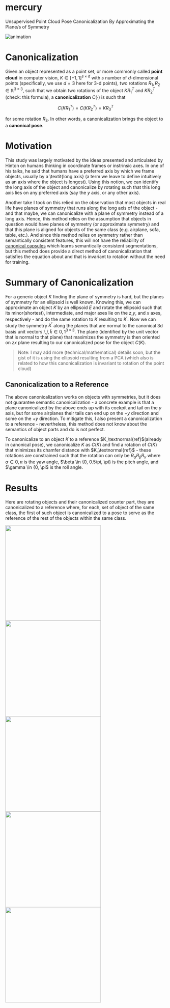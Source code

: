 # mercury
Unsupervised Point Cloud Pose Canonicalization By Approximating the Plane/s of Symmetry

![animation](https://github.com/mzguntalan/mercury-demo-files/blob/main/demo-animations/demo-airplane-3-animation.gif?raw=true)

# Canonicalization
Given an object represented as a point set, or more commonly 
called **point cloud** in computer vision, $K \in [-1,1]^{s \times d}$ with $s$ 
number of $d$-dimensional points (specifically, we use $d=3$ here for 3-d points), two 
rotations $R_1, R_2 \in \mathbb{R}^{3\times 3}$, such that we obtain two 
rotations of the object $KR_1^T$ and $KR_2^T$ (check: this formula), a 
**canonicalization**  $C(\cdot)$ is such that 

$$C(KR_1^T) = C(KR_2^T) = KR_3^T$$

for some rotation $R_3$. In other words, a canonicalization brings the object to a **canonical pose**.

# Motivation
This study was largely motivated by the ideas presented and articulated by Hinton on humans thinking in 
coordinate frames or instrinsic axes. In one of his talks, he said that humans have a 
preferred axis by which we frame objects, usually by a \textit{long axis} (a term we leave to define 
intuitively as an axis where the object is longest). Using this notion, we can identify the long axis 
of the object and canonicalize by rotating such that this long axis lies on any preferred axis 
(say the $y$ axis, or any other axis). 

Another take I took on this relied on the observation that most objects in real life have planes of symmetry 
that runs along the long axis of the object - and that maybe, we can canonicalize with a plane of 
symmetry instead of a long axis. Hence, this method relies on the assumption that objects in 
question would have planes of symmetry (or approximate symmetry) and that this plane is aligned 
for objects of the same class (e.g. airplane, sofa, table, etc.). And since this method relies on 
symmetry rather than semantically consistent features, this will not have the reliability of 
[canonical capsules](https://canonical-capsules.github.io/) which learns semantically consistent
segmentations, but this method does provide a direct method of canonicalization that 
satisfies the equation about and that is invariant to rotation without the need for training.

# Summary of Canonicalization
For a generic object $K$ finding the plane of symmetry is hard, 
but the planes of symmetry for an ellipsoid is well known. Knowing this, 
we can approximate an object $K$ by an ellipsoid $E$ and rotate the ellipsoid such 
that its minor(shortest), intermediate, and major axes lie on the $z$,$y$, and $x$ axes, 
respectively - and do the same rotation to $K$ resulting to $K^\prime$. 
Now we can study the symmetry $K^\prime$ along the planes that are normal to 
the canonical 3d basis unit vectors $\hat{i}, \hat{j}, \hat{k} \in {0, 1}^{3 \times 3}$. 
The plane (identified by the unit vector that is normal to that plane) that maximizes the 
symmetry is then oriented on $zx$ plane resulting to our 
canonicalized pose for the object $C(K)$.

> Note: I may add more (technical/mathematical) details soon, but the gist of it is using the ellipsoid resulting from 
> a PCA (which also is related to how this canonicalization is invariant to rotation of the point cloud)

## Canonicalization to a Reference
The above canonicalization works on objects with symmetries, but it does not guarantee 
semantic canonicalization - a concrete example is that a plane canonicalized by the above 
ends up with its cockpit and tail on the $y$ axis, but for some airplanes their tails can 
end up on the $-y$ direction and some on the $+y$ direction. To mitigate this, I also present 
a canonicalization to a reference - nevertheless, this method does not know about the semantics 
of object parts and do is not perfect. 

To canonicalize to an object $K$ to a reference $K_\textnormal{ref}$(already in canonical pose), we 
canonicalize $K$ as $C(K)$ and find a rotation of $C(K)$ that minimizes its chamfer distance with
$K_\textnormal{ref}$ - these rotations are constrained such that the rotation can only be 
$R_\alpha R_\beta R_\gamma$ where $\alpha \in {0, \pi}$ is the yaw angle, 
$\beta \in {0, 0.5\pi, \pi} is the pitch angle, and $\gamma \in {0, \pi$ is the roll angle.

# Results
Here are rotating objects and their canonicalized counter part, they are canonicalized to a reference 
where, for each, set of object of the same class, the first of such object is canonicalized to a 
pose to serve as the reference of the rest of the objects within the same class.  


<p float="left">
    <img src="https://github.com/mzguntalan/mercury-demo-files/blob/main/demo-animations/demo-airplane-0-animation.gif?raw=true" width="300">
    <img src="https://github.com/mzguntalan/mercury-demo-files/blob/main/demo-animations/demo-airplane-1-animation.gif?raw=true" width="300">
    <img src="https://github.com/mzguntalan/mercury-demo-files/blob/main/demo-animations/demo-airplane-2-animation.gif?raw=true" width="300">
    <img src="https://github.com/mzguntalan/mercury-demo-files/blob/main/demo-animations/demo-airplane-3-animation.gif?raw=true" width="300">
    <img src="https://github.com/mzguntalan/mercury-demo-files/blob/main/demo-animations/demo-airplane-4-animation.gif?raw=true" width="300">
</p>

[//]: # (<p>)

[//]: # (    <img src="https://github.com/mzguntalan/mercury-demo-files/blob/main/demo-animations/demo-bench-0-animation.gif?raw=true" width="20%" align="top">)

[//]: # (    <img src="https://github.com/mzguntalan/mercury-demo-files/blob/main/demo-animations/demo-bench-1-animation.gif?raw=true" width="20%" align="top">)

[//]: # (    <img src="https://github.com/mzguntalan/mercury-demo-files/blob/main/demo-animations/demo-bench-2-animation.gif?raw=true" width="20%" align="top">)

[//]: # (    <img src="https://github.com/mzguntalan/mercury-demo-files/blob/main/demo-animations/demo-bench-3-animation.gif?raw=true" width="20%" align="top">)

[//]: # (    <img src="https://github.com/mzguntalan/mercury-demo-files/blob/main/demo-animations/demo-bench-4-animation.gif?raw=true" width="20%" align="top">)

[//]: # (</p>)

[//]: # ()
[//]: # (<p>)

[//]: # (    <img src="https://github.com/mzguntalan/mercury-demo-files/blob/main/demo-animations/demo-cabinet-0-animation.gif?raw=true" width="20%" align="top">)

[//]: # (    <img src="https://github.com/mzguntalan/mercury-demo-files/blob/main/demo-animations/demo-cabinet-1-animation.gif?raw=true" width="20%" align="top">)

[//]: # (    <img src="https://github.com/mzguntalan/mercury-demo-files/blob/main/demo-animations/demo-cabinet-2-animation.gif?raw=true" width="20%" align="top">)

[//]: # (    <img src="https://github.com/mzguntalan/mercury-demo-files/blob/main/demo-animations/demo-cabinet-3-animation.gif?raw=true" width="20%" align="top">)

[//]: # (    <img src="https://github.com/mzguntalan/mercury-demo-files/blob/main/demo-animations/demo-cabinet-4-animation.gif?raw=true" width="20%" align="top">)

[//]: # (</p>)

[//]: # ()
[//]: # (<p>)

[//]: # (    <img src="https://github.com/mzguntalan/mercury-demo-files/blob/main/demo-animations/demo-chair-0-animation.gif?raw=true" width="20%" align="top">)

[//]: # (    <img src="https://github.com/mzguntalan/mercury-demo-files/blob/main/demo-animations/demo-chair-1-animation.gif?raw=true" width="20%" align="top">)

[//]: # (    <img src="https://github.com/mzguntalan/mercury-demo-files/blob/main/demo-animations/demo-chair-2-animation.gif?raw=true" width="20%" align="top">)

[//]: # (    <img src="https://github.com/mzguntalan/mercury-demo-files/blob/main/demo-animations/demo-chair-3-animation.gif?raw=true" width="20%" align="top">)

[//]: # (    <img src="https://github.com/mzguntalan/mercury-demo-files/blob/main/demo-animations/demo-chair-4-animation.gif?raw=true" width="20%" align="top">)

[//]: # (</p>)

[//]: # ()
[//]: # (<p>)

[//]: # (    <img src="https://github.com/mzguntalan/mercury-demo-files/blob/main/demo-animations/demo-guitar-0-animation.gif?raw=true" width="20%" align="top">)

[//]: # (    <img src="https://github.com/mzguntalan/mercury-demo-files/blob/main/demo-animations/demo-guitar-1-animation.gif?raw=true" width="20%" align="top">)

[//]: # (    <img src="https://github.com/mzguntalan/mercury-demo-files/blob/main/demo-animations/demo-guitar-2-animation.gif?raw=true" width="20%" align="top">)

[//]: # (    <img src="https://github.com/mzguntalan/mercury-demo-files/blob/main/demo-animations/demo-guitar-3-animation.gif?raw=true" width="20%" align="top">)

[//]: # (    <img src="https://github.com/mzguntalan/mercury-demo-files/blob/main/demo-animations/demo-guitar-4-animation.gif?raw=true" width="20%" align="top">)

[//]: # (</p>)

[//]: # ()
[//]: # (<p>)

[//]: # (    <img src="https://github.com/mzguntalan/mercury-demo-files/blob/main/demo-animations/demo-mug-0-animation.gif?raw=true" width="20%" align="top">)

[//]: # (    <img src="https://github.com/mzguntalan/mercury-demo-files/blob/main/demo-animations/demo-mug-1-animation.gif?raw=true" width="20%" align="top">)

[//]: # (    <img src="https://github.com/mzguntalan/mercury-demo-files/blob/main/demo-animations/demo-mug-2-animation.gif?raw=true" width="20%" align="top">)

[//]: # (    <img src="https://github.com/mzguntalan/mercury-demo-files/blob/main/demo-animations/demo-mug-3-animation.gif?raw=true" width="20%" align="top">)

[//]: # (    <img src="https://github.com/mzguntalan/mercury-demo-files/blob/main/demo-animations/demo-mug-4-animation.gif?raw=true" width="20%" align="top">)

[//]: # (</p>)

[//]: # ()
[//]: # (<p>)

[//]: # (    <img src="https://github.com/mzguntalan/mercury-demo-files/blob/main/demo-animations/demo-rifle-0-animation.gif?raw=true" width="20%" align="top">)

[//]: # (    <img src="https://github.com/mzguntalan/mercury-demo-files/blob/main/demo-animations/demo-rifle-1-animation.gif?raw=true" width="20%" align="top">)

[//]: # (    <img src="https://github.com/mzguntalan/mercury-demo-files/blob/main/demo-animations/demo-rifle-2-animation.gif?raw=true" width="20%" align="top">)

[//]: # (    <img src="https://github.com/mzguntalan/mercury-demo-files/blob/main/demo-animations/demo-rifle-3-animation.gif?raw=true" width="20%" align="top">)

[//]: # (    <img src="https://github.com/mzguntalan/mercury-demo-files/blob/main/demo-animations/demo-rifle-4-animation.gif?raw=true" width="20%" align="top">)

[//]: # (</p>)

[//]: # ()
[//]: # (<p>)

[//]: # (    <img src="https://github.com/mzguntalan/mercury-demo-files/blob/main/demo-animations/demo-sofa-0-animation.gif?raw=true" width="20%" align="top">)

[//]: # (    <img src="https://github.com/mzguntalan/mercury-demo-files/blob/main/demo-animations/demo-sofa-1-animation.gif?raw=true" width="20%" align="top">)

[//]: # (    <img src="https://github.com/mzguntalan/mercury-demo-files/blob/main/demo-animations/demo-sofa-2-animation.gif?raw=true" width="20%" align="top">)

[//]: # (    <img src="https://github.com/mzguntalan/mercury-demo-files/blob/main/demo-animations/demo-sofa-3-animation.gif?raw=true" width="20%" align="top">)

[//]: # (    <img src="https://github.com/mzguntalan/mercury-demo-files/blob/main/demo-animations/demo-sofa-4-animation.gif?raw=true" width="20%" align="top">)

[//]: # (</p>)

[//]: # ()
[//]: # (<p>)

[//]: # (    <img src="https://github.com/mzguntalan/mercury-demo-files/blob/main/demo-animations/demo-speaker-0-animation.gif?raw=true" width="20%" align="top">)

[//]: # (    <img src="https://github.com/mzguntalan/mercury-demo-files/blob/main/demo-animations/demo-speaker-1-animation.gif?raw=true" width="20%" align="top">)

[//]: # (    <img src="https://github.com/mzguntalan/mercury-demo-files/blob/main/demo-animations/demo-speaker-2-animation.gif?raw=true" width="20%" align="top">)

[//]: # (    <img src="https://github.com/mzguntalan/mercury-demo-files/blob/main/demo-animations/demo-speaker-3-animation.gif?raw=true" width="20%" align="top">)

[//]: # (    <img src="https://github.com/mzguntalan/mercury-demo-files/blob/main/demo-animations/demo-speaker-4-animation.gif?raw=true" width="20%" align="top">)

[//]: # (</p>)

[//]: # ()
[//]: # (<p>)

[//]: # (    <img src="https://github.com/mzguntalan/mercury-demo-files/blob/main/demo-animations/demo-table-0-animation.gif?raw=true" width="20%" align="top">)

[//]: # (    <img src="https://github.com/mzguntalan/mercury-demo-files/blob/main/demo-animations/demo-table-1-animation.gif?raw=true" width="20%" align="top">)

[//]: # (    <img src="https://github.com/mzguntalan/mercury-demo-files/blob/main/demo-animations/demo-table-2-animation.gif?raw=true" width="20%" align="top">)

[//]: # (    <img src="https://github.com/mzguntalan/mercury-demo-files/blob/main/demo-animations/demo-table-3-animation.gif?raw=true" width="20%" align="top">)

[//]: # (    <img src="https://github.com/mzguntalan/mercury-demo-files/blob/main/demo-animations/demo-table-4-animation.gif?raw=true" width="20%" align="top">)

[//]: # (</p>)

[//]: # ()
[//]: # (<p>)

[//]: # (    <img src="https://github.com/mzguntalan/mercury-demo-files/blob/main/demo-animations/demo-telephone-0-animation.gif?raw=true" width="20%" align="top">)

[//]: # (    <img src="https://github.com/mzguntalan/mercury-demo-files/blob/main/demo-animations/demo-telephone-1-animation.gif?raw=true" width="20%" align="top">)

[//]: # (    <img src="https://github.com/mzguntalan/mercury-demo-files/blob/main/demo-animations/demo-telephone-2-animation.gif?raw=true" width="20%" align="top">)

[//]: # (    <img src="https://github.com/mzguntalan/mercury-demo-files/blob/main/demo-animations/demo-telephone-3-animation.gif?raw=true" width="20%" align="top">)

[//]: # (    <img src="https://github.com/mzguntalan/mercury-demo-files/blob/main/demo-animations/demo-telephone-4-animation.gif?raw=true" width="20%" align="top">)

[//]: # (</p>)